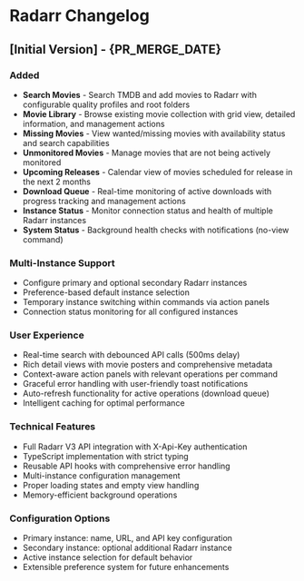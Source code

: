 # Radarr Changelog

## [Initial Version] - {PR_MERGE_DATE}

### Added

- **Search Movies** - Search TMDB and add movies to Radarr with configurable quality profiles and root folders
- **Movie Library** - Browse existing movie collection with grid view, detailed information, and management actions
- **Missing Movies** - View wanted/missing movies with availability status and search capabilities
- **Unmonitored Movies** - Manage movies that are not being actively monitored
- **Upcoming Releases** - Calendar view of movies scheduled for release in the next 2 months
- **Download Queue** - Real-time monitoring of active downloads with progress tracking and management actions
- **Instance Status** - Monitor connection status and health of multiple Radarr instances
- **System Status** - Background health checks with notifications (no-view command)

### Multi-Instance Support

- Configure primary and optional secondary Radarr instances
- Preference-based default instance selection
- Temporary instance switching within commands via action panels
- Connection status monitoring for all configured instances

### User Experience

- Real-time search with debounced API calls (500ms delay)
- Rich detail views with movie posters and comprehensive metadata
- Context-aware action panels with relevant operations per command
- Graceful error handling with user-friendly toast notifications
- Auto-refresh functionality for active operations (download queue)
- Intelligent caching for optimal performance

### Technical Features

- Full Radarr V3 API integration with X-Api-Key authentication
- TypeScript implementation with strict typing
- Reusable API hooks with comprehensive error handling
- Multi-instance configuration management
- Proper loading states and empty view handling
- Memory-efficient background operations

### Configuration Options

- Primary instance: name, URL, and API key configuration
- Secondary instance: optional additional Radarr instance
- Active instance selection for default behavior
- Extensible preference system for future enhancements
